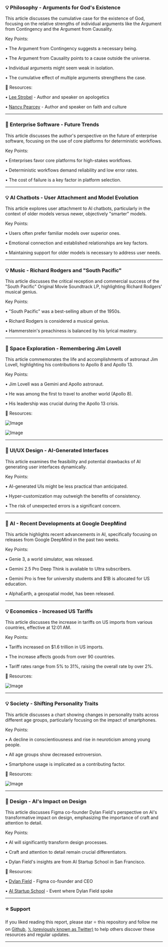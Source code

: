 ### 💡 Philosophy - Arguments for God's Existence

This article discusses the cumulative case for the existence of God, focusing on the relative strengths of individual arguments like the Argument from Contingency and the Argument from Causality.

Key Points:

• The Argument from Contingency suggests a necessary being.


• The Argument from Causality points to a cause outside the universe.


•  Individual arguments might seem weak in isolation.


• The cumulative effect of multiple arguments strengthens the case.


🔗 Resources:

• [Lee Strobel](https://x.com/lsanger) - Author and speaker on apologetics


• [Nancy Pearcey](https://x.com/NancyRPearcey) - Author and speaker on faith and culture


---

### 🤖 Enterprise Software - Future Trends

This article discusses the author's perspective on the future of enterprise software, focusing on the use of core platforms for deterministic workflows.


Key Points:

• Enterprises favor core platforms for high-stakes workflows.


•  Deterministic workflows demand reliability and low error rates.


• The cost of failure is a key factor in platform selection.



---

### 💡 AI Chatbots - User Attachment and Model Evolution

This article explores user attachment to AI chatbots, particularly in the context of older models versus newer, objectively "smarter" models.


Key Points:

• Users often prefer familiar models over superior ones.


•  Emotional connection and established relationships are key factors.


•  Maintaining support for older models is necessary to address user needs.



---

### 💡 Music - Richard Rodgers and "South Pacific"

This article discusses the critical reception and commercial success of the "South Pacific" Original Movie Soundtrack LP, highlighting Richard Rodgers' musical genius.


Key Points:

• "South Pacific" was a best-selling album of the 1950s.


• Richard Rodgers is considered a musical genius.


•  Hammerstein's preachiness is balanced by his lyrical mastery.



---

### 🤖 Space Exploration - Remembering Jim Lovell

This article commemorates the life and accomplishments of astronaut Jim Lovell, highlighting his contributions to Apollo 8 and Apollo 13.


Key Points:

• Jim Lovell was a Gemini and Apollo astronaut.


•  He was among the first to travel to another world (Apollo 8).


• His leadership was crucial during the Apollo 13 crisis.



🔗 Resources:

![Image](https://pbs.twimg.com/media/Gx2vY_wWgAAxjRr?format=jpg&name=small)

![Image](https://pbs.twimg.com/media/Gx2vaNhWIAAGY_-?format=jpg&name=small)

---

### 🤖 UI/UX Design - AI-Generated Interfaces

This article examines the feasibility and potential drawbacks of AI generating user interfaces dynamically.


Key Points:

•  AI-generated UIs might be less practical than anticipated.


• Hyper-customization may outweigh the benefits of consistency.


•  The risk of unexpected errors is a significant concern.



---

### 🚀 AI - Recent Developments at Google DeepMind

This article highlights recent advancements in AI, specifically focusing on releases from Google DeepMind in the past two weeks.


Key Points:

• Genie 3, a world simulator, was released.


• Gemini 2.5 Pro Deep Think is available to Ultra subscribers.


• Gemini Pro is free for university students and $1B is allocated for US education.


• AlphaEarth, a geospatial model, has been released.



---

### 💡 Economics - Increased US Tariffs

This article discusses the increase in tariffs on US imports from various countries, effective at 12:01 AM.


Key Points:

• Tariffs increased on $1.6 trillion in US imports.


•  The increase affects goods from over 90 countries.


• Tariff rates range from 5% to 31%, raising the overall rate by over 2%.


🔗 Resources:

![Image](https://pbs.twimg.com/media/Gxt0sBeWUAAvhkF?format=png&name=small)


---

### 💡 Society - Shifting Personality Traits

This article discusses a chart showing changes in personality traits across different age groups, particularly focusing on the impact of smartphones.


Key Points:

•  A decline in conscientiousness and rise in neuroticism among young people.


•  All age groups show decreased extroversion.


• Smartphone usage is implicated as a contributing factor.


🔗 Resources:

![Image](https://pbs.twimg.com/media/Gx1IFQAXMAErgaX?format=jpg&name=small)

---

### 🤖 Design - AI's Impact on Design

This article discusses Figma co-founder Dylan Field's perspective on AI's transformative impact on design, emphasizing the importance of craft and attention to detail.


Key Points:

• AI will significantly transform design processes.


•  Craft and attention to detail remain crucial differentiators.


•  Dylan Field's insights are from AI Startup School in San Francisco.



🔗 Resources:

• [Dylan Field](https://x.com/zoink) - Figma co-founder and CEO


• [AI Startup School](https://x.com/ycombinator) - Event where Dylan Field spoke


---

### ⭐️ Support

If you liked reading this report, please star ⭐️ this repository and follow me on [Github](https://github.com/Drix10), [𝕏 (previously known as Twitter)](https://x.com/DRIX_10_) to help others discover these resources and regular updates.

---